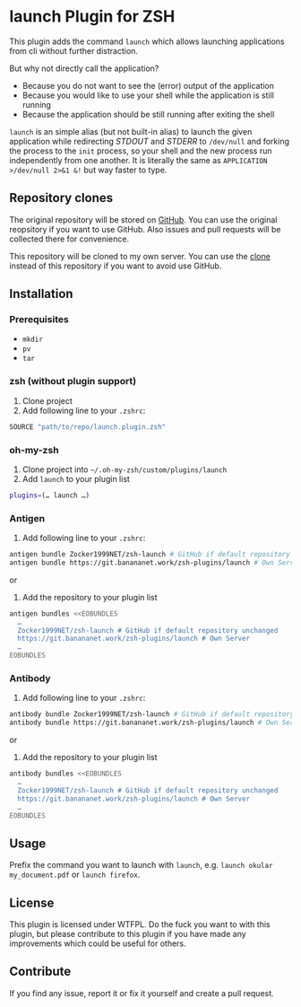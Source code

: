 # launch Plugin for ZSH

This plugin adds the command `launch` which allows launching applications from cli without further distraction.

But why not directly call the application?
- Because you do not want to see the (error) output of the application
- Because you would like to use your shell while the application is still running
- Because the application should be still running after exiting the shell

`launch` is an simple alias (but not built-in alias) to launch the given application
while redirecting *STDOUT* and *STDERR* to `/dev/null`
and forking the process to the `init` process,
so your shell and the new process run independently from one another.
It is literally the same as `APPLICATION >/dev/null 2>&1 &!` but way faster to type.

## Repository clones

The original repository will be stored on [GitHub](https://github.com/Zocker1999NET/zsh-launch).
You can use the original reopsitory if you want to use GitHub.
Also issues and pull requests will be collected there for convenience.

This repository will be cloned to my own server.
You can use the [clone](https://git.banananet.work/zsh-plugins/launch) instead of this repository
if you want to avoid use GitHub.

## Installation

### Prerequisites

- `mkdir`
- `pv`
- `tar`

### zsh (without plugin support)

1. Clone project
2. Add following line to your `.zshrc`:
```sh
SOURCE "path/to/repo/launch.plugin.zsh"
```

### oh-my-zsh

1. Clone project into `~/.oh-my-zsh/custom/plugins/launch`
2. Add `launch` to your plugin list
```sh
plugins=(… launch …)
```

### Antigen

1. Add following line to your `.zshrc`:
```sh
antigen bundle Zocker1999NET/zsh-launch # GitHub if default repository unchanged
antigen bundle https://git.banananet.work/zsh-plugins/launch # Own Server
```

or

1. Add the repository to your plugin list
```sh
antigen bundles <<EOBUNDLES
  …
  Zocker1999NET/zsh-launch # GitHub if default repository unchanged
  https://git.banananet.work/zsh-plugins/launch # Own Server
  …
EOBUNDLES
```

### Antibody

1. Add following line to your `.zshrc`:
```sh
antibody bundle Zocker1999NET/zsh-launch # GitHub if default repository unchanged
antibody bundle https://git.banananet.work/zsh-plugins/launch # Own Server
```

or

1. Add the repository to your plugin list
```sh
antibody bundles <<EOBUNDLES
  …
  Zocker1999NET/zsh-launch # GitHub if default repository unchanged
  https://git.banananet.work/zsh-plugins/launch # Own Server
  …
EOBUNDLES
```

## Usage

Prefix the command you want to launch with `launch`,
e.g. `launch okular my_document.pdf` or `launch firefox`.

## License

This plugin is licensed under WTFPL.
Do the fuck you want to with this plugin,
but please contribute to this plugin if you have made any improvements which could be useful for others.

## Contribute

If you find any issue, report it
or fix it yourself and create a pull request.
